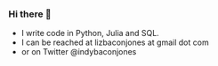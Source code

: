 ### Hi there 👋
- I write code in Python, Julia and SQL. 
- I can be reached at lizbaconjones at gmail dot com
- or on Twitter @indybaconjones
